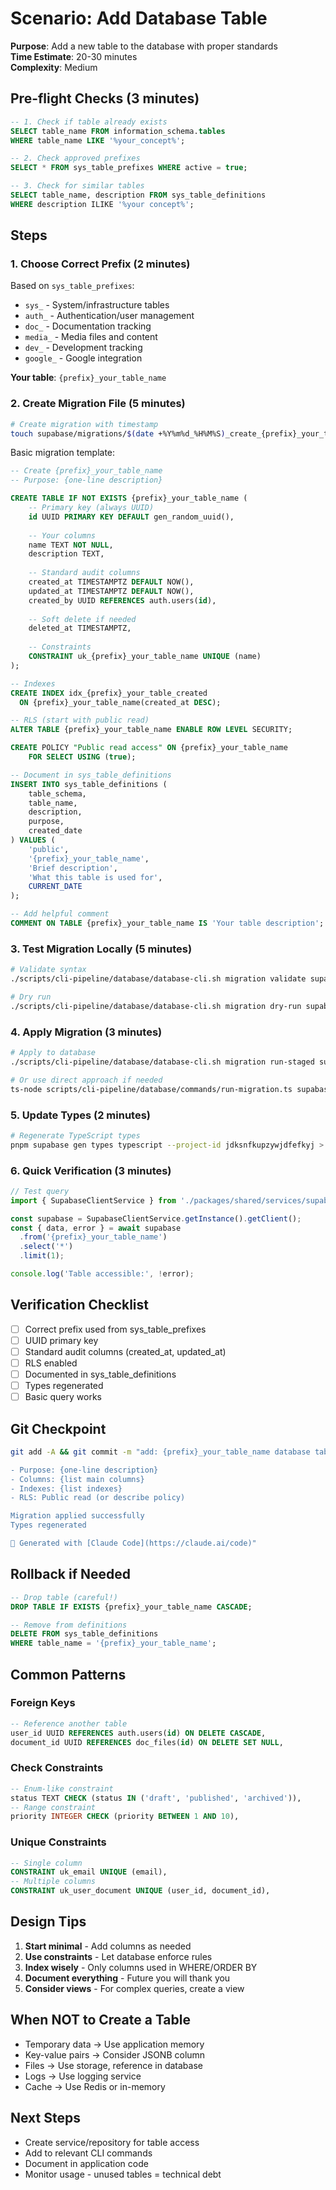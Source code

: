 # Scenario: Add Database Table

**Purpose**: Add a new table to the database with proper standards  
**Time Estimate**: 20-30 minutes  
**Complexity**: Medium

## Pre-flight Checks (3 minutes)

```sql
-- 1. Check if table already exists
SELECT table_name FROM information_schema.tables 
WHERE table_name LIKE '%your_concept%';

-- 2. Check approved prefixes
SELECT * FROM sys_table_prefixes WHERE active = true;

-- 3. Check for similar tables
SELECT table_name, description FROM sys_table_definitions 
WHERE description ILIKE '%your concept%';
```

## Steps

### 1. Choose Correct Prefix (2 minutes)

Based on `sys_table_prefixes`:
- `sys_` - System/infrastructure tables
- `auth_` - Authentication/user management  
- `doc_` - Documentation tracking
- `media_` - Media files and content
- `dev_` - Development tracking
- `google_` - Google integration

**Your table**: `{prefix}_your_table_name`

### 2. Create Migration File (5 minutes)

```bash
# Create migration with timestamp
touch supabase/migrations/$(date +%Y%m%d_%H%M%S)_create_{prefix}_your_table.sql
```

Basic migration template:
```sql
-- Create {prefix}_your_table_name
-- Purpose: {one-line description}

CREATE TABLE IF NOT EXISTS {prefix}_your_table_name (
    -- Primary key (always UUID)
    id UUID PRIMARY KEY DEFAULT gen_random_uuid(),
    
    -- Your columns
    name TEXT NOT NULL,
    description TEXT,
    
    -- Standard audit columns
    created_at TIMESTAMPTZ DEFAULT NOW(),
    updated_at TIMESTAMPTZ DEFAULT NOW(),
    created_by UUID REFERENCES auth.users(id),
    
    -- Soft delete if needed
    deleted_at TIMESTAMPTZ,
    
    -- Constraints
    CONSTRAINT uk_{prefix}_your_table_name UNIQUE (name)
);

-- Indexes
CREATE INDEX idx_{prefix}_your_table_created 
  ON {prefix}_your_table_name(created_at DESC);

-- RLS (start with public read)
ALTER TABLE {prefix}_your_table_name ENABLE ROW LEVEL SECURITY;

CREATE POLICY "Public read access" ON {prefix}_your_table_name
    FOR SELECT USING (true);

-- Document in sys_table_definitions
INSERT INTO sys_table_definitions (
    table_schema, 
    table_name, 
    description, 
    purpose, 
    created_date
) VALUES (
    'public',
    '{prefix}_your_table_name',
    'Brief description',
    'What this table is used for',
    CURRENT_DATE
);

-- Add helpful comment
COMMENT ON TABLE {prefix}_your_table_name IS 'Your table description';
```

### 3. Test Migration Locally (5 minutes)

```bash
# Validate syntax
./scripts/cli-pipeline/database/database-cli.sh migration validate supabase/migrations/your_migration.sql

# Dry run
./scripts/cli-pipeline/database/database-cli.sh migration dry-run supabase/migrations/your_migration.sql
```

### 4. Apply Migration (3 minutes)

```bash
# Apply to database
./scripts/cli-pipeline/database/database-cli.sh migration run-staged supabase/migrations/your_migration.sql

# Or use direct approach if needed
ts-node scripts/cli-pipeline/database/commands/run-migration.ts supabase/migrations/your_migration.sql
```

### 5. Update Types (2 minutes)

```bash
# Regenerate TypeScript types
pnpm supabase gen types typescript --project-id jdksnfkupzywjdfefkyj > supabase/types.ts
```

### 6. Quick Verification (3 minutes)

```typescript
// Test query
import { SupabaseClientService } from './packages/shared/services/supabase-client';

const supabase = SupabaseClientService.getInstance().getClient();
const { data, error } = await supabase
  .from('{prefix}_your_table_name')
  .select('*')
  .limit(1);

console.log('Table accessible:', !error);
```

## Verification Checklist
- [ ] Correct prefix used from sys_table_prefixes
- [ ] UUID primary key
- [ ] Standard audit columns (created_at, updated_at)
- [ ] RLS enabled
- [ ] Documented in sys_table_definitions
- [ ] Types regenerated
- [ ] Basic query works

## Git Checkpoint
```bash
git add -A && git commit -m "add: {prefix}_your_table_name database table

- Purpose: {one-line description}
- Columns: {list main columns}
- Indexes: {list indexes}
- RLS: Public read (or describe policy)

Migration applied successfully
Types regenerated

🤖 Generated with [Claude Code](https://claude.ai/code)"
```

## Rollback if Needed
```sql
-- Drop table (careful!)
DROP TABLE IF EXISTS {prefix}_your_table_name CASCADE;

-- Remove from definitions
DELETE FROM sys_table_definitions 
WHERE table_name = '{prefix}_your_table_name';
```

## Common Patterns

### Foreign Keys
```sql
-- Reference another table
user_id UUID REFERENCES auth.users(id) ON DELETE CASCADE,
document_id UUID REFERENCES doc_files(id) ON DELETE SET NULL,
```

### Check Constraints
```sql
-- Enum-like constraint
status TEXT CHECK (status IN ('draft', 'published', 'archived')),
-- Range constraint  
priority INTEGER CHECK (priority BETWEEN 1 AND 10),
```

### Unique Constraints
```sql
-- Single column
CONSTRAINT uk_email UNIQUE (email),
-- Multiple columns
CONSTRAINT uk_user_document UNIQUE (user_id, document_id),
```

## Design Tips
1. **Start minimal** - Add columns as needed
2. **Use constraints** - Let database enforce rules
3. **Index wisely** - Only columns used in WHERE/ORDER BY
4. **Document everything** - Future you will thank you
5. **Consider views** - For complex queries, create a view

## When NOT to Create a Table
- Temporary data → Use application memory
- Key-value pairs → Consider JSONB column
- Files → Use storage, reference in database
- Logs → Use logging service
- Cache → Use Redis or in-memory

## Next Steps
- Create service/repository for table access
- Add to relevant CLI commands
- Document in application code
- Monitor usage - unused tables = technical debt